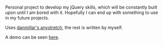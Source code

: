 Personal project to develop my jQuery skills, which will be constantly built upon until I am bored with it. Hopefully I can end up with something to use in my future projects.

Uses [danmillar's anystretch](https://github.com/danmillar/jquery-anystretch), the rest is written by myself.

A demo can be seen [here](http://mitchward.co.uk/plugins/facebook-gallery/).